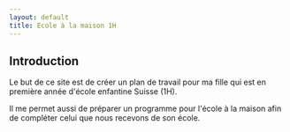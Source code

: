 ```yaml
---
layout: default
title: Ecole à la maison 1H
---
```


## Introduction

Le but de ce site est de créer un plan de travail pour ma fille qui est en première année
d'école enfantine Suisse (1H).

Il me permet aussi de préparer un programme pour l'école à la maison afin de compléter
celui que nous recevons de son école.
